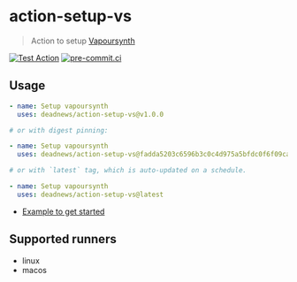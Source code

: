 # action-setup-vs

> Action to setup [Vapoursynth](https://github.com/vapoursynth/vapoursynth)

[![Test Action](https://github.com/DeadNews/action-setup-vs/actions/workflows/test-action.yml/badge.svg)](https://github.com/DeadNews/action-setup-vs/actions/workflows/test-action.yml)
[![pre-commit.ci](https://results.pre-commit.ci/badge/github/DeadNews/action-setup-vs/main.svg)](https://results.pre-commit.ci/latest/github/DeadNews/action-setup-vs/main)

## Usage

```yaml
- name: Setup vapoursynth
  uses: deadnews/action-setup-vs@v1.0.0

# or with digest pinning:

- name: Setup vapoursynth
  uses: deadnews/action-setup-vs@fadda5203c6596b3c0c4d975a5bfdc0f6f09cac9 # v1.0.0

# or with `latest` tag, which is auto-updated on a schedule.

- name: Setup vapoursynth
  uses: deadnews/action-setup-vs@latest
```

- [Example to get started](https://github.com/DeadNews/action-setup-vs/blob/main/.github/workflows/test-action.yml)

## Supported runners

- linux
- macos
